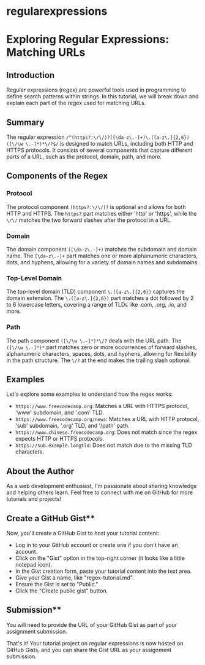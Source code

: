 # regularexpressions

# Exploring Regular Expressions: Matching URLs

## Introduction

Regular expressions (regex) are powerful tools used in programming to define search patterns within strings. In this tutorial, we will break down and explain each part of the regex used for matching URLs.

## Summary

The regular expression `/^(https?:\/\/)?([\da-z\.-]+)\.([a-z\.]{2,6})([\/\w \.-]*)*\/?$/` is designed to match URLs, including both HTTP and HTTPS protocols. It consists of several components that capture different parts of a URL, such as the protocol, domain, path, and more.

## Components of the Regex

### Protocol

The protocol component `(https?:\/\/)?` is optional and allows for both HTTP and HTTPS. The `https?` part matches either 'http' or 'https', while the `\/\/` matches the two forward slashes after the protocol in a URL.

### Domain

The domain component `([\da-z\.-]+)` matches the subdomain and domain name. The `[\da-z\.-]+` part matches one or more alphanumeric characters, dots, and hyphens, allowing for a variety of domain names and subdomains.

### Top-Level Domain

The top-level domain (TLD) component `\.([a-z\.]{2,6})` captures the domain extension. The `\.([a-z\.]{2,6})` part matches a dot followed by 2 to 6 lowercase letters, covering a range of TLDs like .com, .org, .io, and more.

### Path

The path component `([\/\w \.-]*)*\/?` deals with the URL path. The `([\/\w \.-]*)*` part matches zero or more occurrences of forward slashes, alphanumeric characters, spaces, dots, and hyphens, allowing for flexibility in the path structure. The `\/?` at the end makes the trailing slash optional.

## Examples

Let's explore some examples to understand how the regex works:

- `https://www.freecodecamp.org`: Matches a URL with HTTPS protocol, 'www' subdomain, and '.com' TLD.
- `https://www.freecodecamp.org/news`: Matches a URL with HTTP protocol, 'sub' subdomain, '.org' TLD, and '/path' path.
- `https://www.chinese.freecodecamp.org`: Does not match since the regex expects HTTP or HTTPS protocols.
- `https://sub.example.longtld`: Does not match due to the missing TLD characters.

## About the Author

As a web development enthusiast, I'm passionate about sharing knowledge and helping others learn. Feel free to connect with me on GitHub for more tutorials and projects!

## Create a GitHub Gist**

Now, you'll create a GitHub Gist to host your tutorial content:

- Log in to your GitHub account or create one if you don't have an account.
- Click on the "Gist" option in the top-right corner (it looks like a little notepad icon).
- In the Gist creation form, paste your tutorial content into the text area.
- Give your Gist a name, like "regex-tutorial.md".
- Ensure the Gist is set to "Public."
- Click the "Create public gist" button.

## Submission**

You will need to provide the URL of your GitHub Gist as part of your assignment submission.

That's it! Your tutorial project on regular expressions is now hosted on GitHub Gists, and you can share the Gist URL as your assignment submission.

